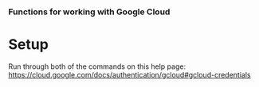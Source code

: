 ### Functions for working with Google Cloud
# Setup
Run through both of the commands on this help page:
https://cloud.google.com/docs/authentication/gcloud#gcloud-credentials
